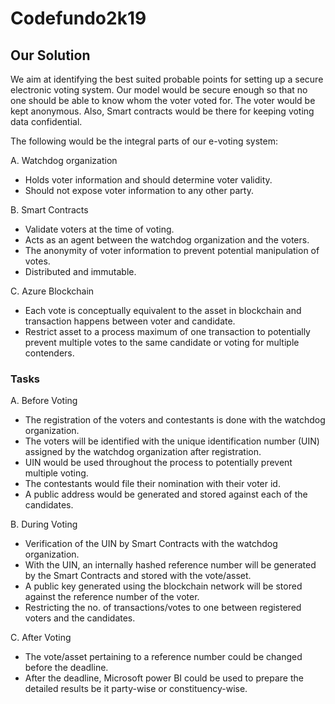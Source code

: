 # Codefundo2k19

## Our Solution

We aim at identifying the best suited probable points for setting up a secure electronic voting system. Our model would be secure enough so that no one should be able to know whom the voter voted for. The voter would be kept anonymous. Also, Smart contracts would be there for keeping voting data confidential.

The following would be the integral parts of our e-voting system:

   A. Watchdog organization

   - Holds voter information and should determine voter validity.
   - Should not expose voter information to any other party.


   B. Smart Contracts

   - Validate voters at the time of voting.
   - Acts as an agent between the watchdog organization and the voters.
   - The anonymity of voter information to prevent potential manipulation of votes.
   - Distributed and immutable.


   C. Azure Blockchain

   - Each vote is conceptually equivalent to the asset in blockchain and transaction happens between voter and candidate.
   - Restrict asset to a process maximum of one transaction to potentially prevent multiple votes to the same candidate or voting for multiple contenders.


### Tasks
 
   A. Before Voting  
 
   - The registration of the voters and contestants is done with the watchdog organization.
   - The voters will be identified with the unique identification number (UIN) assigned by the watchdog organization after registration.
   - UIN would be used throughout the process to potentially prevent multiple voting. 
   - The contestants would file their nomination with their voter id.
   -  A public address would be generated and stored against each of the candidates.

   B. During Voting 

   - Verification of the UIN by Smart Contracts with the watchdog organization.
   - With the UIN, an internally hashed reference number will be generated by the Smart Contracts and stored with the vote/asset.
   - A public key generated using the blockchain network will be stored against the reference number of the voter.
   - Restricting the no. of transactions/votes to one between registered voters and the candidates.

   C. After Voting 

   - The vote/asset pertaining to a reference number could be changed before the deadline.
   - After the deadline, Microsoft power BI could be used to prepare the detailed results be it party-wise or constituency-wise.


